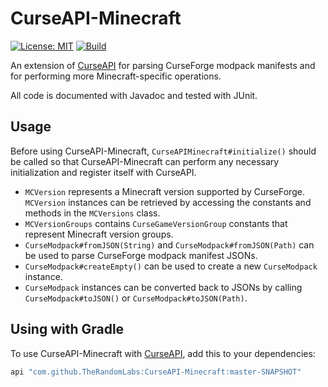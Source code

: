 # CurseAPI-Minecraft

[![License: MIT](https://img.shields.io/badge/License-MIT-yellow.svg)](https://opensource.org/licenses/MIT)
[![Build](https://jitci.com/gh/TheRandomLabs/CurseAPI-Minecraft/svg)](https://jitci.com/gh/TheRandomLabs/CurseAPI-Minecraft)

An extension of [CurseAPI](https://github.com/TheRandomLabs/CurseAPI) for parsing CurseForge
modpack manifests and for performing more Minecraft-specific operations.

All code is documented with Javadoc and tested with JUnit.

## Usage

Before using CurseAPI-Minecraft, `CurseAPIMinecraft#initialize()` should be called so that
CurseAPI-Minecraft can perform any necessary initialization and register itself with CurseAPI.

* `MCVersion` represents a Minecraft version supported by CurseForge.
`MCVersion` instances can be retrieved by accessing the constants and methods in the
`MCVersions` class.
* `MCVersionGroups` contains `CurseGameVersionGroup` constants that represent Minecraft version
groups.
* `CurseModpack#fromJSON(String)` and `CurseModpack#fromJSON(Path)` can be used to parse CurseForge
modpack manifest JSONs.
* `CurseModpack#createEmpty()` can be used to create a new `CurseModpack` instance.
* `CurseModpack` instances can be converted back to JSONs by calling `CurseModpack#toJSON()` or
`CurseModpack#toJSON(Path)`.

## Using with Gradle

To use CurseAPI-Minecraft with
[CurseAPI](https://github.com/TheRandomLabs/CurseAPI#using-with-gradle),
add this to your dependencies:

```groovy
api "com.github.TheRandomLabs:CurseAPI-Minecraft:master-SNAPSHOT"
```
